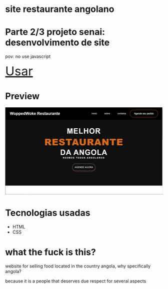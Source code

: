 # site restaurante angolano
<h1>Parte 2/3 projeto senai: desenvolvimento de site</h1>

pov: no use javascript

<a style="font-size: 40px;" href="https://woppedwoke.github.io/site_restaurante/">Usar</a>
 

# Preview
<img src="img/preview.PNG" alt="">

# Tecnologias usadas
<ul>
  <li>HTML</li>
  <li>CSS</li>
</ul>

# what the fuck is this?


<p>website for selling food located in the country angola, why specifically angola?</p>
<p>because it is a people that deserves due respect for several aspects</p>



